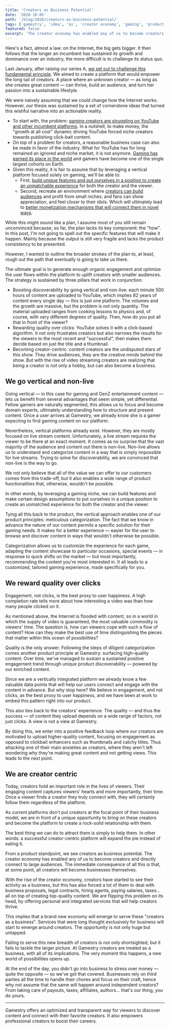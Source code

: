 ```yaml
---
title: 'Creators as Business Potential'
date: '2020-10-05'
path: '/blog/2020/creators-as-business-potential/'
tags: ['gamestry', 'idea', 'ai', 'creator economy', 'gaming', 'product']
featured: false
excerpt: 'The creator economy has enabled any of us to become creators and directly connect to large audiences. The immediate consequence of all this is that, at some point, all creators will become business themselves.'
---
```


Here's a fact, almost a law: on the Internet, the big gets bigger. It then follows that the longer an incumbent has sustained its growth and dominance over an industry, the more difficult is to challenge its status quo.

Last January, after raising our series A, [we set out to challenge this fundamental principle](/blog/2020/what-gamestry-is-about). We aimed to create a platform that would empower the long tail of creators. A place where an unknown creator — as long as she creates great content — can thrive, build an audience, and turn her passion into a sustainable lifestyle.

We were naively assuming that we could change how the Internet works. However, our thesis was sustained by a set of cornerstone ideas that turned this wishful narrative into an actionable reality.

- To start with, the problem: [gaming creators are struggling on YouTube and other incumbent platforms](/blog/2020/creators-are-struggling). In a nutshell, to make money, the "growth at all cost" dynamic driving YouTube forced niche creators towards publishing click-bait content.
- On top of a problem for creators, a reasonable business case can also be made in favor of the industry. What for YouTube has for long remained an ignored and niche market, it is not anymore. [Gaming has earned its place in the world](/blog/2020/empowering-creators) and gamers have become one of the single largest cohorts on Earth.
- Given this reality, it is fair to assume that by leveraging a vertical platform focused solely on gaming, we'll be able to:
  - First, [build unique features and put ourselves in a position to create an unmatchable experience](/blog/2020/attracting-and-retaining-creators) for both the creator and the viewer.
  - Second, recreate an environment where [creators can build audiences](/blog/2020/audience) and profit from small niches; and fans can show appreciation, and feel closer to their idols. Which will ultimately lead to [better monetization mechanisms that will connect them in novel ways](/blog/2020/youtube-wont-work).

While this might sound like a plan, I assume most of you still remain unconvinced because, so far, the plan lacks its key component: the "how". In this post, I'm not going to spell out the specific features that will make it happen. Mainly because the output is still very fragile and lacks the product consistency to be presented.

However, I wanted to outline the broader strokes of the plan to, at least, rough out the path that eventually is going to take us there.

The ultimate goal is to generate enough organic engagement and optimize the user flows within the platform to uplift creators with smaller audiences. The strategy is sustained by three pillars that work in conjunction:

- Boosting discoverability by going vertical and non-live: each minute 500 hours of content are uploaded to YouTube, which implies 82 years of content every single day — this is just one platform. The volumes and the growth are massive, but the problem is not only quantity. The material uploaded ranges from cooking lessons to physics and, of course, with very different degrees of quality. Then, how do you put all that in front of the viewer?
- Rewarding quality over clicks: YouTube solves it with a click-based algorithm. It not only frustrates creators but also narrows the results for the viewers to the most recent and "successful", then makes them decide based on just the title and a thumbnail.
- Becoming creator-centric: content creators are the undisputed stars of this show. They drive audiences, they are the creative minds behind the show. But with the rise of video streaming creators are realizing that being a creator is not only a hobby, but can also become a business.

## We go vertical and non-live

Going vertical — in this case for gaming and GenZ entertainment content — lets us benefit from several advantages that seem simple, yet differential. Fellow gamers are naturally segmented, this allows us to focus and become domain experts, ultimately understanding how to structure and present content. Once a user arrives at Gamestry, we already know she is a gamer expecting to find gaming content on our platform.

Nevertheless, vertical platforms already exist. However, they are mostly focused on live stream content. Unfortunately, a live stream requires the viewer to be there at an exact moment. It comes as no surprise that the vast majority of the audience and content out there is non-live.
Non-live allows us to understand and categorize content in a way that is simply impossible for live streams. Trying to solve for discoverability, we are convinced that non-live is the way to go.

We not only believe that all of the value we can offer to our customers comes from this trade-off, but it also enables a wide range of product functionalities that, otherwise, wouldn't be possible.

In other words, by leveraging a gaming niche, we can build features and make certain design assumptions to put ourselves in a unique position to create an unmatched experience for both the creator and the viewer.

Tying all this back to the product, the vertical approach enables one of our product principles: meticulous categorization. The fact that we know in advance the nature of our content permits a specific solution for their gaming needs. It makes for a better experience — easier for the user to browse and discover content in ways that wouldn't otherwise be possible.

Categorization allows us to customize the experience for each game, adapting the content showcase to particular occasions, special events — in response to quick shifts on the market — but most importantly, recommending the content you're most interested in. It all leads to a customized, tailored gaming experience, made specifically for you.

## We reward quality over clicks

Engagement, not clicks, is the best proxy to user happiness. A high completion rate tells more about how interesting a video was than how many people clicked on it.

As mentioned above, the Internet is flooded with content, so in a world in which the supply of video is guaranteed, the most valuable commodity is viewers' time. The question is, how can viewers cope with such a flow of content? How can they make the best use of time distinguishing the pieces that matter within this ocean of possibilities?

Quality is the only answer. Following the steps of diligent categorization comes another product principle at Gamestry: surfacing high-quality content. Over time, we've managed to sustain a sustained positive engagement trend through unique product discoverability — powered by our enriched content.

Since we are a vertically integrated platform we already know a few valuable data points that will help our users connect and engage with the content in advance. But why stop here? We believe in engagement, and not clicks, as the best proxy to user happiness, and we have been at work to embed this pattern right into our product.

This also ties back to the creators' experience. The quality — and thus the success — of content they upload depends on a wide range of factors, not just clicks. A view is not a view at Gamestry.

By doing this, we enter into a positive feedback loop where our creators are motivated to upload higher-quality content, focusing on engagement as opposed to clickbait enhancers such as thumbnails and catchy titles. Thus attacking one of their main anxieties as creators, where they aren't left wondering why they're making great content and not getting views. This leads to the next point.

## We are creator centric

Today, creators hold an important role in the lives of viewers. Their engaging content captures viewers' hearts and more importantly, their time. Once a viewer finds a creator they truly connect with, they will certainly follow them regardless of the platform.

As current platforms don't put creators at the focal point of their business model, we are in front of a unique opportunity to bring on these creators and become the platform to create a rock-solid relationship with them.

The best thing we can do to attract them is simply to help them. In other words: a successful creator-centric platform will expand the pie instead of eating it.

From a product standpoint, we see creators as business potential. The creator economy has enabled any of us to become creators and directly connect to large audiences. The immediate consequence of all this is that, at some point, all creators will become businesses themselves.

With the rise of the creator economy, creators have started to see their activity as a business, but this has also forced a lot of them to deal with business proposals, legal contracts, hiring agents, paying salaries, taxes... all on top of creating top-quality content. We are flipping this problem on its head, by offering personal and integrated services that will help creators thrive.

This implies that a brand new economy will emerge to serve these "creators as a business". Services that were long thought exclusively for business will start to emerge around creators. The opportunity is not only huge but untapped.

Failing to serve this new breadth of creators is not only shortsighted, but it fails to tackle the larger picture. At Gamestry creators are treated as a business, with all of its implications. The very moment this happens, a new world of possibilities opens up.

At the end of the day, you didn't go into business to stress over money — quite the opposite — so we've got that covered. Businesses rely on third parties all the time to handle their chores and focus on their craft, hence why not assume that the same will happen around independent creators? From taking care of payouts, taxes, affiliates, authors… that's our thing, you do yours.

---

Gamestry offers an optimized and transparent way for viewers to discover content and connect with their favorite creators. It also empowers professional creators to boost their careers.
